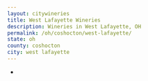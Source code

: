 ```yaml
---
layout: citywineries
title: West Lafayette Wineries
description: Wineries in West Lafayette, OH
permalink: /oh/coshocton/west-lafayette/
state: oh
county: coshocton
city: west lafayette
---
```

-
